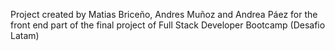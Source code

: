 Project created by Matias Briceño, Andres Muñoz and Andrea Páez for the front end part of the final project of Full Stack Developer Bootcamp (Desafio Latam)